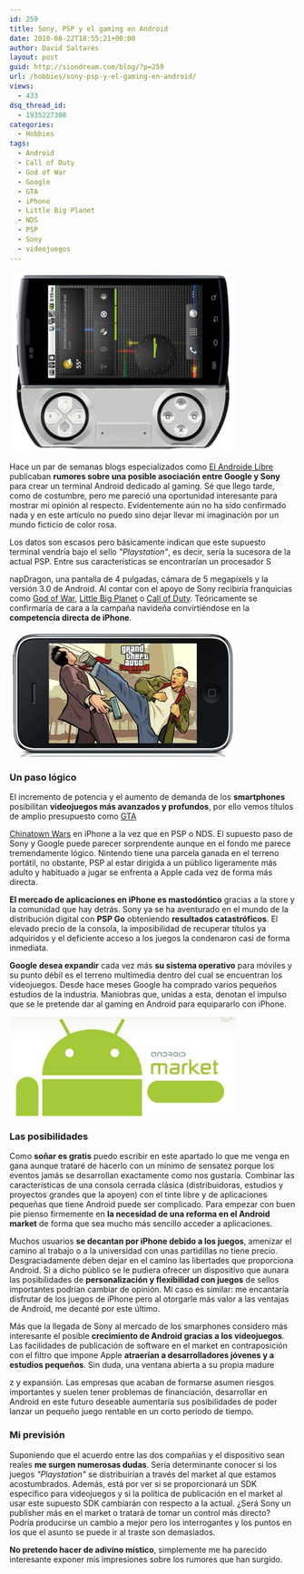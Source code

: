 ```yaml
---
id: 259
title: Sony, PSP y el gaming en Android
date: 2010-08-22T18:55:21+00:00
author: David Saltares
layout: post
guid: http://siondream.com/blog/?p=259
url: /hobbies/sony-psp-y-el-gaming-en-android/
views:
  - 433
dsq_thread_id:
  - 1935227308
categories:
  - Hobbies
tags:
  - Android
  - Call of Duty
  - God of War
  - Google
  - GTA
  - iPhone
  - Little Big Planet
  - NDS
  - PSP
  - Sony
  - videojuegos
---
```


![psp-android.png](/img/wp/psp-android.png)

Hace un par de semanas blogs especializados como [El Androide Libre](http://www.elandroidelibre.com/2010/08/sony-ericsson-quiere-ser-el-rey-de-los-juegos-en-android.html) publicaban **rumores sobre una posible asociación entre Google y Sony** para crear un terminal Android dedicado al gaming. Sé que llego tarde, como de costumbre, pero me pareció una oportunidad interesante para mostrar mi opinión al respecto. Evidentemente aún no ha sido confirmado nada y en este artículo no puedo sino dejar llevar mi imaginación por un mundo ficticio de color rosa.

Los datos son escasos pero básicamente indican que este supuesto terminal vendría bajo el sello *"Playstation"*, es decir, sería la sucesora de la actual PSP. Entre sus características se encontrarían un procesador S

napDragon, una pantalla de 4 pulgadas, cámara de 5 megapíxels y la versión 3.0 de Android. Al contar con el apoyo de Sony recibiría franquicias como [God of War](http://es.wikipedia.org/wiki/God_of_War), [Little Big Planet](http://en.wikipedia.org/wiki/LittleBigPlanet) o [Call of Duty](http://es.wikipedia.org/wiki/Call_of_Duty). Teóricamente se confirmaría de cara a la campaña navideña convirtiéndose en la **competencia directa de iPhone**.

![gta-chinatown-wars.jpg](/img/wp/gta-chinatown-wars.jpg)

### Un paso lógico

El incremento de potencia y el aumento de demanda de los **smartphones** posibilitan **videojuegos más avanzados y profundos**, por ello vemos títulos de amplio presupuesto como [GTA](http://es.wikipedia.org/wiki/Grand_Theft_Auto:_Chinatown_Wars)

[Chinatown Wars](http://es.wikipedia.org/wiki/Grand_Theft_Auto:_Chinatown_Wars) en iPhone a la vez que en PSP o NDS. El supuesto paso de Sony y Google puede parecer sorprendente aunque en el fondo me parece tremendamente lógico. Nintendo tiene una parcela ganada en el terreno portátil, no obstante, PSP al estar dirigida a un público ligeramente más adulto y habituado a jugar se enfrenta a Apple cada vez de forma más directa.

**El mercado de aplicaciones en iPhone es mastodóntico** gracias a la store y la comunidad que hay detrás. Sony ya se ha aventurado en el mundo de la distribución digital con **PSP Go** obteniendo **resultados catastróficos**. El elevado precio de la consola, la imposibilidad de recuperar títulos ya adquiridos y el deficiente acceso a los juegos la condenaron casi de forma inmediata.

**Google desea expandir** cada vez más **su sistema operativo** para móviles y su punto débil es el terreno multimedia dentro del cual se encuentran los videojuegos. Desde hace meses Google ha comprado varios pequeños estudios de la industria. Maniobras que, unidas a esta, denotan el impulso que se le pretende dar al gaming en Android para equipararlo con iPhone.

![android_market.jpg](/img/wp/android_market.jpg)

### Las posibilidades

Como **soñar es gratis** puedo escribir en este apartado lo que me venga en gana aunque trataré de hacerlo con un mínimo de sensatez porque los eventos jamás se desarrollan exactamente como nos gustaría. Combinar las características de una consola cerrada clásica (distribuidoras, estudios y proyectos grandes que la apoyen) con el tinte libre y de aplicaciones pequeñas que tiene Android puede ser complicado. Para empezar con buen pie pienso firmemente en **la necesidad de una reforma en el Android market** de forma que sea mucho más sencillo acceder a aplicaciones.

Muchos usuarios **se decantan por iPhone debido a los juegos**, amenizar el camino al trabajo o a la universidad con unas partidillas no tiene precio. Desgraciadamente deben dejar en el camino las libertades que proporciona Android. Si a dicho público se le pudiera ofrecer un dispositivo que aunara las posibilidades de **personalización y flexibilidad con juegos** de sellos importantes podrían cambiar de opinión. Mi caso es similar: me encantaría disfrutar de los juegos de iPhone pero al otorgarle más valor a las ventajas de Android, me decanté por este último.

Más que la llegada de Sony al mercado de los smarphones considero más interesante el posible **crecimiento de Android gracias a los videojuegos**. Las facilidades de publicación de software en el market en contraposición con el filtro que impone Apple **atraerían a desarrolladores jóvenes y a estudios pequeños**. Sin duda, una ventana abierta a su propia madure

z y expansión. Las empresas que acaban de formarse asumen riesgos importantes y suelen tener problemas de financiación, desarrollar en Android en este futuro deseable aumentaría sus posibilidades de poder lanzar un pequeño juego rentable en un corto periodo de tiempo.

### Mi previsión

Suponiendo que el acuerdo entre las dos compañías y el dispositivo sean reales **me surgen numerosas dudas**. Sería determinante conocer si los juegos *"Playstation"* se distribuirían a través del market al que estamos acostumbrados. Además, está por ver si se proporcionará un SDK específico para videojuegos y si la política de publicación en el market al usar este supuesto SDK cambiarán con respecto a la actual. ¿Será Sony un publisher más en el market o tratará de tomar un control más directo? Podría producirse un cambio a mejor pero los interrogantes y los puntos en los que el asunto se puede ir al traste son demasiados.

**No pretendo hacer de adivino místico**, simplemente me ha parecido interesante exponer mis impresiones sobre los rumores que han surgido.